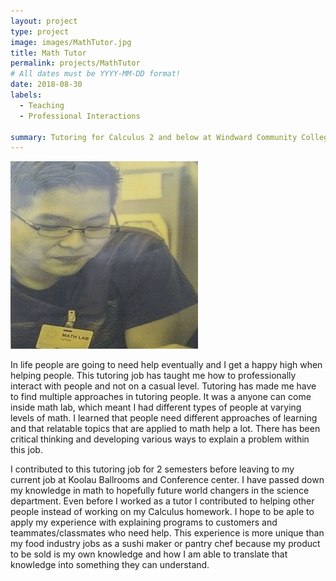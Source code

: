 ```yaml
---
layout: project
type: project
image: images/MathTutor.jpg
title: Math Tutor
permalink: projects/MathTutor
# All dates must be YYYY-MM-DD format!
date: 2018-08-30
labels:
  - Teaching
  - Professional Interactions
  
summary: Tutoring for Calculus 2 and below at Windward Community College
---
```


<img class="ui medium right floated rounded image" src="../images/MathTutor.jpg">

  In life people are going to need help eventually and I get a happy high when helping people. This tutoring job has taught me how to 
professionally interact with people and not on a casual level. Tutoring has made me have to find multiple approaches in tutoring people.
It was a anyone can come inside math lab, which meant I had different types of people at varying levels of math. I learned that people need different approaches of learning and that relatable topics that are applied to math help a lot. There has been critical thinking and developing various ways to explain a problem within this job.

  I contributed to this tutoring job for 2 semesters before leaving to my current job at Koolau Ballrooms and Conference center. I have passed down my knowledge in math to hopefully future world changers in the science department. Even before I worked as a tutor I contributed to helping other people instead of working on my Calculus homework. I hope to be aple to apply my experience with explaining programs to customers and teammates/classmates who need help. This experience is more unique than my food industry jobs as a sushi maker or pantry chef because my product to be sold is my own knowledge and how I am able to translate that knowledge into something they can understand. 
